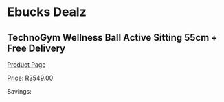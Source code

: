 
# Ebucks Dealz
## TechnoGym Wellness Ball Active Sitting 55cm + Free Delivery
[Product Page](https://www.ebucks.com/web/shop/productSelected.do?prodId=1157644179&catId=1173528667)

Price: R3549.00

Savings: 


	